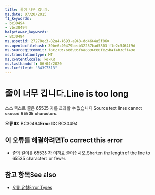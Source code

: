 ```yaml
---
title: 줄이 너무 깁니다.
ms.date: 07/20/2015
f1_keywords:
- bc30494
- vbc30494
helpviewer_keywords:
- BC30494
ms.assetid: 27270ec3-82a4-4693-a948-dd4664a5f060
ms.openlocfilehash: 39be6c90479becb32257bad5803ff1e2c5464f9d
ms.sourcegitcommit: f8c270376ed905f6a8896ce0fe25b4f4b38ff498
ms.translationtype: MT
ms.contentlocale: ko-KR
ms.lasthandoff: 06/04/2020
ms.locfileid: "84397313"
---
```

# <a name="line-is-too-long"></a><span data-ttu-id="2fcd7-102">줄이 너무 깁니다.</span><span class="sxs-lookup"><span data-stu-id="2fcd7-102">Line is too long</span></span>
<span data-ttu-id="2fcd7-103">소스 텍스트 줄은 65535 자를 초과할 수 없습니다.</span><span class="sxs-lookup"><span data-stu-id="2fcd7-103">Source text lines cannot exceed 65535 characters.</span></span>  
  
 <span data-ttu-id="2fcd7-104">**오류 ID:** BC30494</span><span class="sxs-lookup"><span data-stu-id="2fcd7-104">**Error ID:** BC30494</span></span>  
  
## <a name="to-correct-this-error"></a><span data-ttu-id="2fcd7-105">이 오류를 해결하려면</span><span class="sxs-lookup"><span data-stu-id="2fcd7-105">To correct this error</span></span>  
  
- <span data-ttu-id="2fcd7-106">줄의 길이를 65535 자 이하로 줄이십시오.</span><span class="sxs-lookup"><span data-stu-id="2fcd7-106">Shorten the length of the line to 65535 characters or fewer.</span></span>  
  
## <a name="see-also"></a><span data-ttu-id="2fcd7-107">참고 항목</span><span class="sxs-lookup"><span data-stu-id="2fcd7-107">See also</span></span>

- [<span data-ttu-id="2fcd7-108">오류 유형</span><span class="sxs-lookup"><span data-stu-id="2fcd7-108">Error Types</span></span>](../../programming-guide/language-features/error-types.md)
